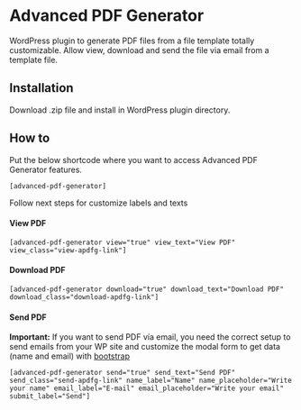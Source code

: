 # Advanced PDF Generator

WordPress plugin to generate PDF files from a file template totally customizable. Allow view, download and send the file via email from a template file.

## Installation

Download .zip file and install in WordPress plugin directory.

## How to

Put the below shortcode where you want to access Advanced PDF Generator features.

```[advanced-pdf-generator]```

Follow next steps for customize labels and texts

#### View PDF

```[advanced-pdf-generator view="true" view_text="View PDF" view_class="view-apdfg-link"]```

#### Download PDF

```[advanced-pdf-generator download="true" download_text="Download PDF" download_class="download-apdfg-link"]```

#### Send PDF

**Important:** If you want to send PDF vía email, you need the correct setup to send emails from your WP site and customize the modal form to get data (name and email) with [bootstrap](http://getbootstrap.com/)

```[advanced-pdf-generator send="true" send_text="Send PDF" send_class="send-apdfg-link" name_label="Name" name_placeholder="Write your name" email_label="E-mail" email_placeholder="Write your email" submit_label="Send"]```
